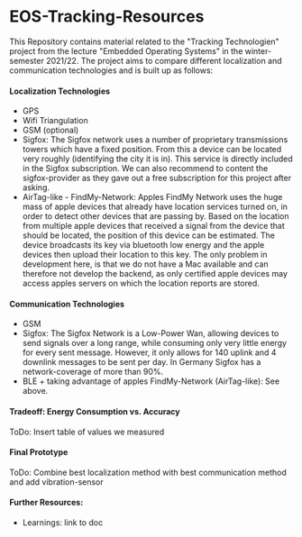 # EOS-Tracking-Resources

This Repository contains material related to the "Tracking Technologien" project from the lecture "Embedded Operating Systems" in the winter-semester 2021/22. The project aims to compare different localization and communication technologies and is built up as follows:

#### Localization Technologies

- GPS
- Wifi Triangulation
- GSM (optional)
- Sigfox: The Sigfox network uses a number of proprietary transmissions towers which have a fixed position. From this a device can be located very roughly (identifying the city it is in). This service is directly included in the Sigfox subscription. We can also recommend to content the sigfox-provider as they gave out a free subscription for this project after asking.
- AirTag-like - FindMy-Network: Apples FindMy Network uses the huge mass of apple devices that already have location services turned on, in order to detect other devices that are passing by. Based on the location from multiple apple devices that received a signal from the device that should be located, the position of this device can be estimated. The device broadcasts its key via bluetooth low energy and the apple devices then upload their location to this key. The only problem in development here, is that we do not have a Mac available and can therefore not develop the backend, as only certified apple devices may access apples servers on which the location reports are stored.

#### Communication Technologies

- GSM
- Sigfox: The Sigfox Network is a Low-Power Wan, allowing devices to send signals over a long range, while consuming only very little energy for every sent message. However, it only allows for 140 uplink and 4 downlink messages to be sent per day. In Germany Sigfox has a network-coverage of more than 90%. 
- BLE + taking advantage of apples FindMy-Network (AirTag-like): See above.

#### Tradeoff: Energy Consumption vs. Accuracy

ToDo: Insert table of values we measured

#### Final Prototype

ToDo: Combine best localization method with best communication method and add vibration-sensor

#### Further Resources:

- Learnings: link to doc